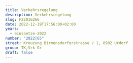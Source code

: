 ```yaml
---
title: Verkehrsregelung
description: Verkehrsregelung
slug: F22016266
date: 2022-12-19T17:56:00+02:00
years:
  - einsaetze-2022
number: "2022|65"
street: Kreuzung Birmensdorferstrasse / 1, 8902 Urdorf
group: TK,Vrk-Gr
draft: false
---
```

